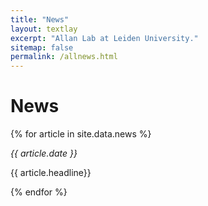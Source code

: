 ```yaml
---
title: "News"
layout: textlay
excerpt: "Allan Lab at Leiden University."
sitemap: false
permalink: /allnews.html
---
```


# News

{% for article in site.data.news %}
 <p> <em>{{ article.date }} </em></p>
 <p> {{ article.headline}} </p>
{% endfor %}
